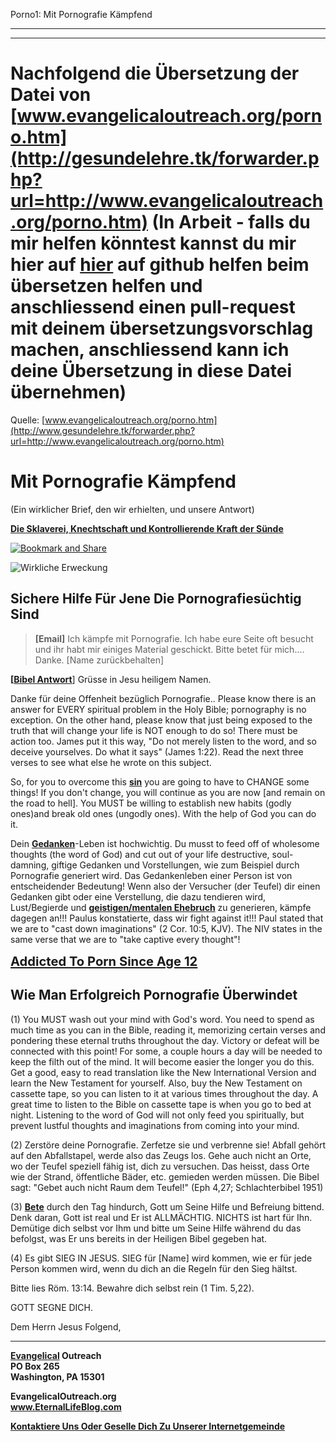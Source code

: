 <!--t Porno1: Mit Pornografie Kämpfend - in Arbeit (40% übersetzt) t-->
<!--d Porno1: Mit Pornografie Kämpfend - in Arbeit (40% übersetzt) d-->

Porno1: Mit Pornografie Kämpfend

- - - 
- - -

# Nachfolgend die Übersetzung der Datei von [www.evangelicaloutreach.org/porno.htm](http://gesundelehre.tk/forwarder.php?url=http://www.evangelicaloutreach.org/porno.htm) (In Arbeit - falls du mir helfen könntest kannst du mir hier auf [hier](https://github.com/gesundelehre/gesundelehre_translate/blob/master/content/static/pornografiesucht/porno1.md) auf github helfen beim übersetzen helfen und anschliessend einen pull-request mit deinem übersetzungsvorschlag machen, anschliessend kann ich deine Übersetzung in diese Datei übernehmen)

Quelle: [www.evangelicaloutreach.org/porno.htm](http://www.gesundelehre.tk/forwarder.php?url=http://www.evangelicaloutreach.org/porno.htm)


# Mit Pornografie Kämpfend

(Ein wirklicher Brief, den wir erhielten, und unsere Antwort)

**[Die Sklaverei, Knechtschaft und Kontrollierende Kraft der Sünde](http://www.gesundelehre.tk/forwarder.php?url=http://www.evangelicaloutreach.org/sin.html)**

[![Bookmark and Share](../s7.addthis.com/static/btn/v2/lg-share-en.gif)](http://www.addthis.com/bookmark.php?v=250&username=xa-4ce723c86d857fe0)

![Wirkliche Erweckung](../files/pictures/a-colorb.gif)


## Sichere Hilfe Für Jene Die Pornografiesüchtig Sind

> **[Email]** Ich kämpfe mit Pornografie. Ich habe eure Seite oft besucht und ihr habt mir einiges Material geschickt. Bitte betet für mich.... Danke. [Name zurückbehalten]

**[[Bibel Antwort](http://www.gesundelehre.tk/forwarder.php?url=http://www.evangelicaloutreach.org/bible-answers.html)**] Grüsse in Jesu heiligem Namen.

Danke für deine Offenheit bezüglich Pornografie.. Please know there is an answer for EVERY spiritual problem in the Holy Bible; pornography is no exception. On the other hand, please know that just being exposed to the truth that will change your life is NOT enough to do so! There must be action too. James put it this way, "Do not merely listen to the word, and so deceive yourselves. Do what it says" (James 1:22). Read the next three verses to see what else he wrote on this subject.

So, for you to overcome this **[sin](http://www.gesundelehre.tk/forwarder.php?url=http://www.evangelicaloutreach.org/sin.html)** you are going to have to CHANGE some things! If you don't change, you will continue as you are now [and remain on the road to hell]. You MUST be willing to establish new habits (godly ones)and break old ones (ungodly ones). With the help of God you can do it.

Dein **[Gedanken](http://www.gesundelehre.tk/forwarder.php?url=http://www.evangelicaloutreach.org/our-thought-life.html)**-Leben ist hochwichtig. Du musst to feed off of wholesome thoughts (the word of God) and cut out of your life destructive, soul-damning, giftige Gedanken und Vorstellungen, wie zum Beispiel durch Pornografie generiert wird. Das Gedankenleben einer Person ist von entscheidender Bedeutung! Wenn also der Versucher (der Teufel) dir einen Gedanken gibt oder eine Verstellung, die dazu tendieren wird, Lust/Begierde und [**geistigen/mentalen Ehebruch**](http://www.gesundelehre.tk/forwarder.php?url=http://www.evangelicaloutreach.org/lust.html) zu generieren, kämpfe dagegen an!!! Paulus konstatierte, dass wir fight against it!!! Paul stated that we are to "cast down imaginations" (2 Cor. 10:5, KJV). The NIV states in the same verse that we are to "take captive every thought"!

<big><big>[**Addicted To Porn Since Age 12**](http://www.gesundelehre.tk/forwarder.php?url=http://www.evangelicaloutreach.org/pornography.htm)</big></big>



## Wie Man Erfolgreich Pornografie Überwindet

(1) You MUST wash out your mind with God's word. You need to spend as much time as you can in the Bible, reading it, memorizing certain verses and pondering these eternal truths throughout the day. Victory or defeat will be connected with this point! For some, a couple hours a day will be needed to keep the filth out of the mind. It will become easier the longer you do this. Get a good, easy to read translation like the New International Version and learn the New Testament for yourself. Also, buy the New Testament on cassette tape, so you can listen to it at various times throughout the day. A great time to listen to the Bible on cassette tape is when you go to bed at night. Listening to the word of God will not only feed you spiritually, but prevent lustful thoughts and imaginations from coming into your mind.

(2) Zerstöre deine Pornografie. Zerfetze sie und verbrenne sie! Abfall gehört auf den Abfallstapel, werde also das Zeugs los. Gehe auch nicht an Orte, wo der Teufel speziell fähig ist, dich zu versuchen. Das heisst, dass Orte wie der Strand, öffentliche Bäder, etc. gemieden werden müssen. Die Bibel sagt: "Gebet auch nicht Raum dem Teufel!" (Eph 4,27; Schlachterbibel 1951)

(3) **[Bete](http://www.gesundelehre.tk/forwarder.php?url=http://www.evangelicaloutreach.org/prayer.html)** durch den Tag hindurch, Gott um Seine Hilfe und Befreiung bittend. Denk daran, Gott ist real und Er ist ALLMÄCHTIG. NICHTS ist hart für Ihn. Demütige dich selbst vor Ihm und bitte um Seine Hilfe während du das befolgst, was Er uns bereits in der Heiligen Bibel gegeben hat.

(4) Es gibt SIEG IN JESUS. SIEG für [Name] wird kommen, wie er für jede Person kommen wird, wenn du dich an die Regeln für den Sieg hältst.

Bitte lies Röm. 13:14\. Bewahre dich selbst rein (1 Tim. 5,22).

GOTT SEGNE DICH.

Dem Herrn Jesus Folgend,

* * *

**[Evangelical](http://www.gesundelehre.tk/forwarder.php?url=http://www.evangelicaloutreach.org/index.html) Outreach**  
**PO Box 265**  
**Washington, PA 15301**

**EvangelicalOutreach.org**   
**www.EternalLifeBlog.com**

**[Kontaktiere Uns Oder Geselle Dich Zu Unserer Internetgemeinde](http://www.gesundelehre.tk/forwarder.php?url=http://www.evangelicaloutreach.org/contact.html)**